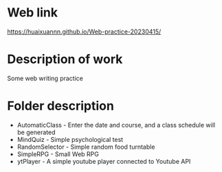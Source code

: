 # Web link  
https://huaixuannn.github.io/Web-practice-20230415/  
# Description of work  
Some web writing practice  
# Folder description  
* AutomaticClass - Enter the date and course, and a class schedule will be generated  
* MindQuiz - Simple psychological test  
* RandomSelector - Simple random food turntable  
* SimpleRPG - Small Web RPG  
* ytPlayer - A simple youtube player connected to Youtube API  
